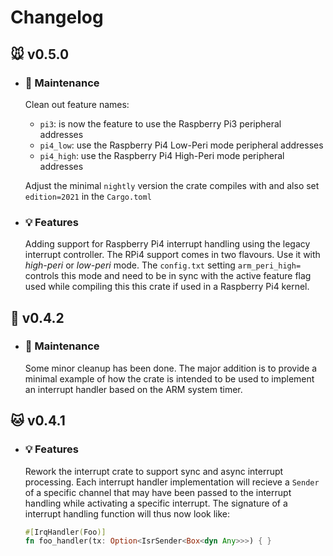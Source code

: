 # Changelog

## :mouse: v0.5.0

- ### :wrench: Maintenance

  Clean out feature names:
  - `pi3`: is now the feature to use the Raspberry Pi3 peripheral addresses
  - `pi4_low`: use the Raspberry Pi4 Low-Peri mode peripheral addresses
  - `pi4_high`: use the Raspberry Pi4 High-Peri mode peripheral addresses

  Adjust the minimal `nightly` version the crate compiles with and also set `edition=2021` in the `Cargo.toml`

- ### :bulb: Features

  Adding support for Raspberry Pi4 interrupt handling using the legacy interrupt controller. The RPi4 support comes in two flavours. Use it with *high-peri* or *low-peri* mode. The `config.txt` setting `arm_peri_high=` controls this mode and need to be in sync with the active feature flag used while compiling this this crate if used in a Raspberry Pi4 kernel.
  
## :dog: v0.4.2

- ### :wrench: Maintenance

  Some minor cleanup has been done. The major addition is to provide a minimal example of how the crate is intended to be used to implement an interrupt handler based on the ARM system timer.

## :cat: v0.4.1

- ### :bulb: Features
  
  Rework the interrupt crate to support sync and async interrupt processing. Each interrupt handler implementation will recieve a `Sender` of a specific channel that may have been passed to the interrupt handling while activating a specific interrupt. The signature of a interrupt handling function will thus now look like:
  
  ```rust
  #[IrqHandler(Foo)]
  fn foo_handler(tx: Option<IsrSender<Box<dyn Any>>>) { }
  ```
